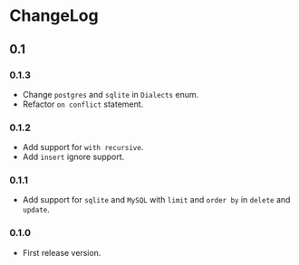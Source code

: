# ChangeLog

## 0.1

### 0.1.3

- Change `postgres` and `sqlite` in `Dialects` enum.
- Refactor `on conflict` statement.

### 0.1.2

- Add support for `with recursive`.
- Add `insert` ignore support.

### 0.1.1

- Add support for `sqlite` and `MySQL` with `limit` and `order by` in `delete` and `update`.

### 0.1.0

- First release version.
